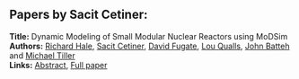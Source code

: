 <h2>Papers by Sacit Cetiner:</h2>
<p>
<b>Title:</b> Dynamic Modeling of Small Modular Nuclear Reactors using MoDSim<br />
<b>Authors:</b> <a href="../authors/author_123.html">Richard Hale</a>, <a href="../authors/author_57.html">Sacit Cetiner</a>, <a href="../authors/author_100.html">David Fugate</a>, <a href="../authors/author_251.html">Lou Qualls</a>, <a href="../authors/author_22.html">John Batteh</a> and <a href="../authors/author_308.html">Michael Tiller</a><br />
<b>Links:</b> <a href="../abstracts/abstract_104.pdf">Abstract</a>, <a href="../submissions/ECP14096989_HaleCetinerFugateQuallsBattehTiller.pdf">Full paper</a>
</p>